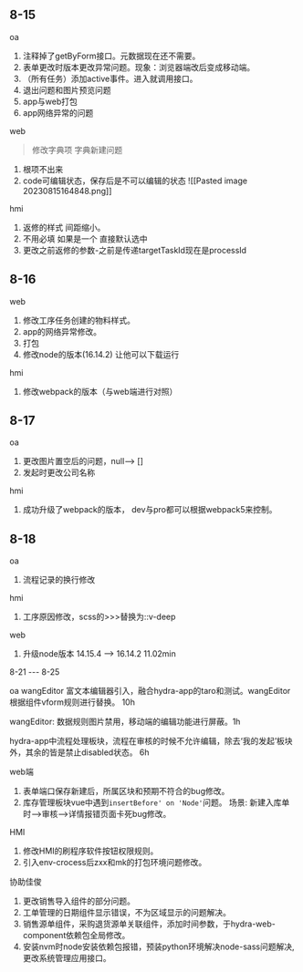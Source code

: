## 8-15
oa
1. 注释掉了getByForm接口。元数据现在还不需要。
2. 表单更改时版本更改异常问题。现象：浏览器端改后变成移动端。
3. （所有任务）添加active事件。进入就调用接口。
4. 退出问题和图片预览问题
5. app与web打包
6. app网络异常的问题

web
> 修改字典项 字典新建问题
1. 根项不出来
2. code可编辑状态，保存后是不可以编辑的状态
![[Pasted image 20230815164848.png]]

hmi
1. 返修的样式 间距缩小。
2. 不用必填 如果是一个 直接默认选中
3. 更改之前返修的参数-之前是传递targetTaskId现在是processId

## 8-16
web
1. 修改工序任务创建的物料样式。
2. app的网络异常修改。
3. 打包
4. 修改node的版本(16.14.2) 让他可以下载运行

hmi
1. 修改webpack的版本（与web端进行对照）


## 8-17
oa
1. 更改图片置空后的问题，null--> []
2. 发起时更改公司名称

hmi
1. 成功升级了webpack的版本， dev与pro都可以根据webpack5来控制。

## 8-18
oa
1. 流程记录的换行修改

hmi
1. 工序原因修改，scss的>>>替换为::v-deep

web
1. 升级node版本 14.15.4 --> 16.14.2  11.02min



8-21 --- 8-25


oa
wangEditor 富文本编辑器引入，融合hydra-app的taro和测试。wangEditor根据组件vform规则进行替换。   10h

wangEditor: 数据规则图片禁用，移动端的编辑功能进行屏蔽。1h

hydra-app中流程处理板块，流程在审核的时候不允许编辑，除去‘我的发起’板块外，其余的皆是禁止disabled状态。 6h



web端
1. 表单端口保存新建后，所属区块和预期不符合的bug修改。
2. 库存管理板块vue中遇到`insertBefore' on 'Node'`问题。
场景: 新建入库单时-->审核-->详情报错页面卡死bug修改。

HMI
1. 修改HMI的刷程序软件按钮权限规则。
2. 引入env-crocess后zxx和mk的打包环境问题修改。


协助佳俊
1. 更改销售导入组件的部分问题。
2. 工单管理的日期组件显示错误，不为区域显示的问题解决。
3. 销售源单组件，采购退货源单关联组件，添加时间参数，于hydra-web-component依赖包全局修改。
4. 安装nvm时node安装依赖包报错，预装python环境解决node-sass问题解决,
更改系统管理应用接口。







